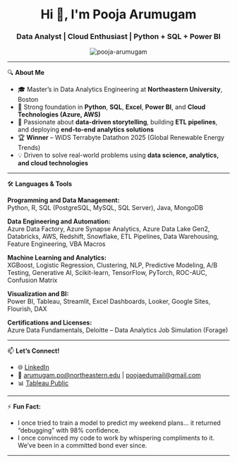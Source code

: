 <h1 align="center">Hi 👋, I'm Pooja Arumugam</h1>
<h3 align="center">Data Analyst | Cloud Enthusiast | Python + SQL + Power BI</h3>

<p align="center">
  <img src="https://komarev.com/ghpvc/?username=pooja-arumugam&label=Profile%20views&color=0e75b6&style=flat" alt="pooja-arumugam" />
</p>

---

🔍 **About Me**

- 🎓 Master’s in Data Analytics Engineering at **Northeastern University**, Boston  
- 🧠 Strong foundation in **Python**, **SQL**, **Excel**, **Power BI**, and **Cloud Technologies (Azure, AWS)**  
- 🔬 Passionate about **data-driven storytelling**, building **ETL pipelines**, and deploying **end-to-end analytics solutions**  
- 🏆 **Winner** – WiDS Terrabyte Datathon 2025 (Global Renewable Energy Trends)  
- 💡 Driven to solve real-world problems using **data science, analytics, and cloud technologies**

---

🛠️ **Languages & Tools**

**Programming and Data Management:**  
Python, R, SQL (PostgreSQL, MySQL, SQL Server), Java, MongoDB  

**Data Engineering and Automation:**  
Azure Data Factory, Azure Synapse Analytics, Azure Data Lake Gen2, Databricks, AWS, Redshift, Snowflake, ETL Pipelines, Data Warehousing, Feature Engineering, VBA Macros  

**Machine Learning and Analytics:**  
XGBoost, Logistic Regression, Clustering, NLP, Predictive Modeling, A/B Testing, Generative AI, Scikit-learn, TensorFlow, PyTorch, ROC-AUC, Confusion Matrix  

**Visualization and BI:**  
Power BI, Tableau, Streamlit, Excel Dashboards, Looker, Google Sites, Flourish, DAX  

**Certifications and Licenses:**  
Azure Data Fundamentals, Deloitte – Data Analytics Job Simulation (Forage)  


---

📫 **Let’s Connect!**

- 🌐 [LinkedIn](https://www.linkedin.com/in/pooja-arumugam/)
- 📧 arumugam.po@northeastern.edu | poojaedumail@gmail.com 
- 📊 [Tableau Public](https://public.tableau.com/app/profile/pooja.arumugam)  


---

⚡ **Fun Fact:**  
- I once tried to train a model to predict my weekend plans… it returned “debugging” with 98% confidence.
- I once convinced my code to work by whispering compliments to it. We’ve been in a committed bond ever since.

---
